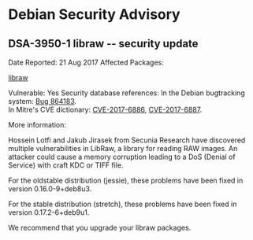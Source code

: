 
Debian Security Advisory
========================


DSA-3950-1 libraw -- security update
------------------------------------



Date Reported:
21 Aug 2017
Affected Packages:

[libraw](https://packages.debian.org/src:libraw)

Vulnerable:
Yes
Security database references:
In the Debian bugtracking system: [Bug 864183](https://bugs.debian.org/cgi-bin/bugreport.cgi?bug=864183).  
In Mitre's CVE dictionary: [CVE-2017-6886](https://security-tracker.debian.org/tracker/CVE-2017-6886), [CVE-2017-6887](https://security-tracker.debian.org/tracker/CVE-2017-6887).  

More information:

Hossein Lotfi and Jakub Jirasek from Secunia Research have discovered
multiple vulnerabilities in LibRaw, a library for reading RAW images. An
attacker could cause a memory corruption leading to a DoS (Denial of
Service) with craft KDC or TIFF file.


For the oldstable distribution (jessie), these problems have been fixed
in version 0.16.0-9+deb8u3.


For the stable distribution (stretch), these problems have been fixed in
version 0.17.2-6+deb9u1.


We recommend that you upgrade your libraw packages.





